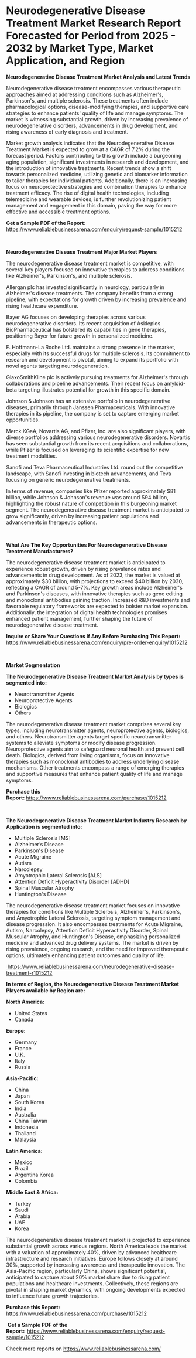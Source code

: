 <p><h1>Neurodegenerative Disease Treatment Market Research Report Forecasted for Period from 2025 -  2032 by Market Type, Market Application, and Region</h1></p><p><strong>Neurodegenerative Disease Treatment Market Analysis and Latest Trends</strong></p>
<p><p>Neurodegenerative disease treatment encompasses various therapeutic approaches aimed at addressing conditions such as Alzheimer's, Parkinson's, and multiple sclerosis. These treatments often include pharmacological options, disease-modifying therapies, and supportive care strategies to enhance patients' quality of life and manage symptoms. The market is witnessing substantial growth, driven by increasing prevalence of neurodegenerative disorders, advancements in drug development, and rising awareness of early diagnosis and treatment.</p><p>Market growth analysis indicates that the Neurodegenerative Disease Treatment Market is expected to grow at a CAGR of 7.2% during the forecast period. Factors contributing to this growth include a burgeoning aging population, significant investments in research and development, and the introduction of innovative treatments. Recent trends show a shift towards personalized medicine, utilizing genetic and biomarker information to tailor therapies for individual patients. Additionally, there is an increasing focus on neuroprotective strategies and combination therapies to enhance treatment efficacy. The rise of digital health technologies, including telemedicine and wearable devices, is further revolutionizing patient management and engagement in this domain, paving the way for more effective and accessible treatment options.</p></p>
<p><strong>Get a Sample PDF of the Report:&nbsp;</strong> <a href="https://www.reliablebusinessarena.com/enquiry/request-sample/1015212?utm_campaign=2146&utm_medium=2&utm_source=Github&utm_content=ia&utm_term=06032025&utm_id=neurodegenerative-disease-treatment">https://www.reliablebusinessarena.com/enquiry/request-sample/1015212</a></p>
<p>&nbsp;</p>
<p><strong>Neurodegenerative Disease Treatment Major Market Players</strong></p>
<p><p>The neurodegenerative disease treatment market is competitive, with several key players focused on innovative therapies to address conditions like Alzheimer's, Parkinson's, and multiple sclerosis. </p><p>Allergan plc has invested significantly in neurology, particularly in Alzheimer's disease treatments. The company benefits from a strong pipeline, with expectations for growth driven by increasing prevalence and rising healthcare expenditure.</p><p>Bayer AG focuses on developing therapies across various neurodegenerative disorders. Its recent acquisition of Asklepios BioPharmaceutical has bolstered its capabilities in gene therapies, positioning Bayer for future growth in personalized medicine.</p><p>F. Hoffmann-La Roche Ltd. maintains a strong presence in the market, especially with its successful drugs for multiple sclerosis. Its commitment to research and development is pivotal, aiming to expand its portfolio with novel agents targeting neurodegeneration.</p><p>GlaxoSmithKline plc is actively pursuing treatments for Alzheimer's through collaborations and pipeline advancements. Their recent focus on amyloid-beta targeting illustrates potential for growth in this specific domain.</p><p>Johnson & Johnson has an extensive portfolio in neurodegenerative diseases, primarily through Janssen Pharmaceuticals. With innovative therapies in its pipeline, the company is set to capture emerging market opportunities.</p><p>Merck KGaA, Novartis AG, and Pfizer, Inc. are also significant players, with diverse portfolios addressing various neurodegenerative disorders. Novartis has seen substantial growth from its recent acquisitions and collaborations, while Pfizer is focused on leveraging its scientific expertise for new treatment modalities.</p><p>Sanofi and Teva Pharmaceutical Industries Ltd. round out the competitive landscape, with Sanofi investing in biotech advancements, and Teva focusing on generic neurodegenerative treatments.</p><p>In terms of revenue, companies like Pfizer reported approximately $81 billion, while Johnson & Johnson's revenue was around $94 billion, highlighting the robust nature of competition in this burgeoning market segment. The neurodegenerative disease treatment market is anticipated to grow significantly, driven by increasing patient populations and advancements in therapeutic options.</p></p>
<p>&nbsp;</p>
<p><strong>What Are The Key Opportunities For Neurodegenerative Disease Treatment Manufacturers?</strong></p>
<p><p>The neurodegenerative disease treatment market is anticipated to experience robust growth, driven by rising prevalence rates and advancements in drug development. As of 2023, the market is valued at approximately $30 billion, with projections to exceed $40 billion by 2030, reflecting a CAGR of around 5-7%. Key growth areas include Alzheimer's and Parkinson's diseases, with innovative therapies such as gene editing and monoclonal antibodies gaining traction. Increased R&D investments and favorable regulatory frameworks are expected to bolster market expansion. Additionally, the integration of digital health technologies promises enhanced patient management, further shaping the future of neurodegenerative disease treatment.</p></p>
<p><strong>Inquire or Share Your Questions If Any Before Purchasing This Report:</strong> <a href="https://www.reliablebusinessarena.com/enquiry/pre-order-enquiry/1015212?utm_campaign=2146&utm_medium=2&utm_source=Github&utm_content=ia&utm_term=06032025&utm_id=neurodegenerative-disease-treatment">https://www.reliablebusinessarena.com/enquiry/pre-order-enquiry/1015212</a></p>
<p>&nbsp;</p>
<p><strong>Market Segmentation</strong></p>
<p><strong>The Neurodegenerative Disease Treatment Market Analysis by types is segmented into:</strong></p>
<p><ul><li>Neurotransmitter Agents</li><li>Neuroprotective Agents</li><li>Biologics</li><li>Others</li></ul></p>
<p><p>The neurodegenerative disease treatment market comprises several key types, including neurotransmitter agents, neuroprotective agents, biologics, and others. Neurotransmitter agents target specific neurotransmitter systems to alleviate symptoms or modify disease progression. Neuroprotective agents aim to safeguard neuronal health and prevent cell death. Biologics, derived from living organisms, focus on innovative therapies such as monoclonal antibodies to address underlying disease mechanisms. Other treatments encompass a range of emerging therapies and supportive measures that enhance patient quality of life and manage symptoms.</p></p>
<p><strong>Purchase this Report:&nbsp;</strong><a href="https://www.reliablebusinessarena.com/purchase/1015212?utm_campaign=2146&utm_medium=2&utm_source=Github&utm_content=ia&utm_term=06032025&utm_id=neurodegenerative-disease-treatment">https://www.reliablebusinessarena.com/purchase/1015212</a></p>
<p>&nbsp;</p>
<p><strong>The Neurodegenerative Disease Treatment Market Industry Research by Application is segmented into:</strong></p>
<p><ul><li>Multiple Sclerosis [MS]</li><li>Alzheimer’s Disease</li><li>Parkinson's Disease</li><li>Acute Migraine</li><li>Autism</li><li>Narcolepsy</li><li>Amyotrophic Lateral Sclerosis [ALS]</li><li>Attention Deficit Hyperactivity Disorder [ADHD]</li><li>Spinal Muscular Atrophy</li><li>Huntington's Disease</li></ul></p>
<p><p>The neurodegenerative disease treatment market focuses on innovative therapies for conditions like Multiple Sclerosis, Alzheimer's, Parkinson's, and Amyotrophic Lateral Sclerosis, targeting symptom management and disease progression. It also encompasses treatments for Acute Migraine, Autism, Narcolepsy, Attention Deficit Hyperactivity Disorder, Spinal Muscular Atrophy, and Huntington's Disease, emphasizing personalized medicine and advanced drug delivery systems. The market is driven by rising prevalence, ongoing research, and the need for improved therapeutic options, ultimately enhancing patient outcomes and quality of life.</p></p>
<p><a href="https://www.reliablebusinessarena.com/neurodegenerative-disease-treatment-r1015212?utm_campaign=2146&utm_medium=2&utm_source=Github&utm_content=ia&utm_term=06032025&utm_id=neurodegenerative-disease-treatment">&nbsp;https://www.reliablebusinessarena.com/neurodegenerative-disease-treatment-r1015212</a></p>
<p><strong>In terms of Region, the Neurodegenerative Disease Treatment Market Players available by Region are:</strong></p>
<p>
    <p> <strong> North America: </strong>
        <ul>
            <li>United States</li>
            <li>Canada</li>
        </ul>
        </p> 
    <p> <strong> Europe: </strong>
        <ul>
            <li>Germany</li>
            <li>France</li>
            <li>U.K.</li>
            <li>Italy</li>
            <li>Russia</li>
        </ul>
        </p> 
    <p> <strong> Asia-Pacific: </strong>
        <ul>
            <li>China</li>
            <li>Japan</li>
            <li>South Korea</li>
            <li>India</li>
            <li>Australia</li>
            <li>China Taiwan</li>
            <li>Indonesia</li>
            <li>Thailand</li>
            <li>Malaysia</li>
        </ul>
        </p> 
    <p> <strong> Latin America: </strong>
        <ul>
            <li>Mexico</li>
            <li>Brazil</li>
            <li>Argentina Korea</li>
            <li>Colombia</li>
        </ul>
        </p> 
    <p> <strong> Middle East & Africa: </strong>
        <ul>
            <li>Turkey</li>
            <li>Saudi</li>
            <li>Arabia</li>
            <li>UAE</li>
            <li>Korea</li>
        </ul>
    </p>
    </p>
<p><p>The neurodegenerative disease treatment market is projected to experience substantial growth across various regions. North America leads the market with a valuation of approximately 40%, driven by advanced healthcare infrastructure and research initiatives. Europe follows closely at around 30%, supported by increasing awareness and therapeutic innovation. The Asia-Pacific region, particularly China, shows significant potential, anticipated to capture about 20% market share due to rising patient populations and healthcare investments. Collectively, these regions are pivotal in shaping market dynamics, with ongoing developments expected to influence future growth trajectories.</p></p>
<p><strong>Purchase this Report: </strong><a href="https://www.reliablebusinessarena.com/purchase/1015212?utm_campaign=2146&utm_medium=2&utm_source=Github&utm_content=ia&utm_term=06032025&utm_id=neurodegenerative-disease-treatment">https://www.reliablebusinessarena.com/purchase/1015212</a></p>
<p>&nbsp;<strong>Get a Sample PDF of the Report:&nbsp;&nbsp;</strong><a href="https://www.reliablebusinessarena.com/enquiry/request-sample/1015212?utm_campaign=2146&utm_medium=2&utm_source=Github&utm_content=ia&utm_term=06032025&utm_id=neurodegenerative-disease-treatment">https://www.reliablebusinessarena.com/enquiry/request-sample/1015212</a></p>
<p><strong></strong></p>
<p>Check more reports on <a href="https://www.reliablebusinessarena.com/?utm_campaign=2146&utm_medium=2&utm_source=Github&utm_content=ia&utm_term=06032025&utm_id=neurodegenerative-disease-treatment">https://www.reliablebusinessarena.com/</a></p>